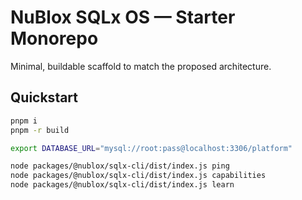 
# NuBlox SQLx OS — Starter Monorepo

Minimal, buildable scaffold to match the proposed architecture.

## Quickstart
```bash
pnpm i
pnpm -r build

export DATABASE_URL="mysql://root:pass@localhost:3306/platform"

node packages/@nublox/sqlx-cli/dist/index.js ping
node packages/@nublox/sqlx-cli/dist/index.js capabilities
node packages/@nublox/sqlx-cli/dist/index.js learn
```
